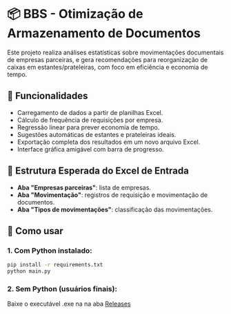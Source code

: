 # 📦 BBS - Otimização de Armazenamento de Documentos

Este projeto realiza análises estatísticas sobre movimentações documentais de empresas parceiras, e gera recomendações para reorganização de caixas em estantes/prateleiras, com foco em eficiência e economia de tempo.

## 🔧 Funcionalidades

- Carregamento de dados a partir de planilhas Excel.
- Cálculo de frequência de requisições por empresa.
- Regressão linear para prever economia de tempo.
- Sugestões automáticas de estantes e prateleiras ideais.
- Exportação completa dos resultados em um novo arquivo Excel.
- Interface gráfica amigável com barra de progresso.

## 📁 Estrutura Esperada do Excel de Entrada

- **Aba "Empresas parceiras"**: lista de empresas.
- **Aba "Movimentação"**: registros de requisição e movimentação de documentos.
- **Aba "Tipos de movimentações"**: classificação das movimentações.

## 🚀 Como usar

### 1. Com Python instalado:

```bash
pip install -r requirements.txt
python main.py
```

### 2. Sem Python (usuários finais):
Baixe o executável .exe na na aba [Releases](https://github.com/Ruben-BG/StorageOptimization/releases)
